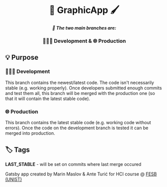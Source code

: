 <h1 align="center">
  🎨 GraphicApp 🖌️
</h1>
<h5 align="center">
  📍 The two main branches are:
</h5>
<h3 align="center">
  👨🏼‍💻 Development & 🌐 Production
</h3>

## 💡 Purpose

### 👨🏼‍💻 Development

This branch contains the newest/latest code. The code isn't necessarily stable (e.g. working properly). Once developers submitted enough commits and test them all, this branch will be merged with the production one (so that it will contain the latest stable code).

### 🌐 Production

This branch contains the latest stable code (e.g. working code without errors). Once the code on the development branch is tested it can be merged into production.

## 🏷️ Tags

**LAST_STABLE** - will be set on commits where last merge occured 

Gatsby app created by Marin Maslov & Ante Turić for HCI course @ [FESB (UNIST)](https://www.fesb.unist.hr/)
